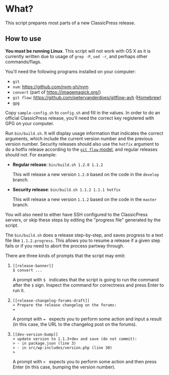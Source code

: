 # What?

This script prepares most parts of a new ClassicPress release.

## How to use

**You must be running Linux**. This script will not work with OS X as it is
currently written due to usage of `grep -P`, `sed -r`, and perhaps other
commands/flags.

You'll need the following programs installed on your computer:

- `git`
- `nvm`: https://github.com/nvm-sh/nvm
- `convert` (part of https://imagemagick.org/)
- `git flow`: https://github.com/petervanderdoes/gitflow-avh ([Homebrew](https://formulae.brew.sh/formula/git-flow-avh))
- `gpg`

Copy `sample-config.sh` to `config.sh` and fill in the values.  In order to do
an official ClassicPress release, you'll need the correct key registered with
GPG on your computer.

Run `bin/build.sh`.  It will display usage information that indicates the
correct arguments, which include the current version number and the previous
version number.  Security releases should also use the `hotfix` argument to do
a hotfix release according to the
[`git flow` model](https://nvie.com/posts/a-successful-git-branching-model/),
and regular releases should not.  For example:

- **Regular release**: `bin/build.sh 1.2.0 1.1.2`

  This will release a new version `1.2.0` based on the code in the `develop` branch.

- **Security release**: `bin/build.sh 1.1.2 1.1.1 hotfix`

  This will release a new version `1.1.2` based on the code in the `master` branch.

You will also need to either have SSH configured to the ClassicPress servers,
or skip these steps by editing the "progress file" generated by the script.

The `bin/build.sh` does a release step-by-step, and saves progress to a text
file like `1.1.2.progress`. This allows you to resume a release if a given step
fails or if you need to abort the process partway through.

There are three kinds of prompts that the script may emit:

1. ```
   [[release-banner]]
   $ convert ...
   ```

   A prompt with `$ ` indicates that the script is going to run the command
   after the `$` sign.  Inspect the command for correctness and press Enter to
   run it.

2. ```
   [[release-changelog-forums-draft]]
   > Prepare the release changelog on the forums:
   =
   ```

   A prompt with `= ` expects you to perform some action and input a result (in
   this case, the URL to the changelog post on the forums).

3. ```
   [[dev-version-bump]]
   > update version to 1.1.3+dev and save (do not commit):
   > - in package.json (line 3)
   > - in src/wp-includes/version.php (line 30)
   >
   ```

   A prompt with `> ` expects you to perform some action and then press Enter
   (in this case, bumping the version number).
